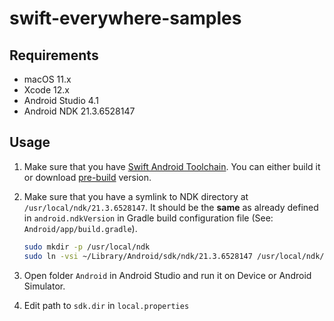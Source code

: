 # swift-everywhere-samples

## Requirements

- macOS 11.x
- Xcode 12.x
- Android Studio 4.1
- Android NDK 21.3.6528147

## Usage

1. Make sure that you have [Swift Android Toolchain](https://github.com/vgorloff/swift-everywhere-toolchain). You can either build it or download [pre-build](https://github.com/vgorloff/swift-everywhere-toolchain/releases) version.

2. Make sure that you have a symlink to NDK directory at `/usr/local/ndk/21.3.6528147`. It should be the **same** as already defined in `android.ndkVersion` in Gradle build configuration file (See: `Android/app/build.gradle`).

   ```sh
   sudo mkdir -p /usr/local/ndk
   sudo ln -vsi ~/Library/Android/sdk/ndk/21.3.6528147 /usr/local/ndk/21.3.6528147
   ```

3. Open folder `Android` in Android Studio and run it on Device or Android Simulator.

4. Edit path to `sdk.dir` in `local.properties`
